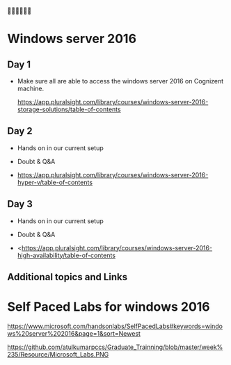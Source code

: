  :construction::construction::construction::construction::construction::construction:
 
# Windows server 2016

## Day 1

* Make sure all are able to access the windows server 2016 on Cognizent machine.

  <https://app.pluralsight.com/library/courses/windows-server-2016-storage-solutions/table-of-contents>
     

## Day 2

 * Hands on in our current setup
 * Doubt & Q&A

 * <https://app.pluralsight.com/library/courses/windows-server-2016-hyper-v/table-of-contents>
 
 
 ## Day 3

 * Hands on in our current setup
 * Doubt & Q&A

 * <https://app.pluralsight.com/library/courses/windows-server-2016-high-availability/table-of-contents
 >
 
 ## Additional topics and Links
 
 # Self Paced Labs for windows 2016
 
<https://www.microsoft.com/handsonlabs/SelfPacedLabs#keywords=windows%20server%202016&page=1&sort=Newest>


<https://github.com/atulkumarpccs/Graduate_Trainning/blob/master/week%235/Resource/Microsoft_Labs.PNG>
 


        
